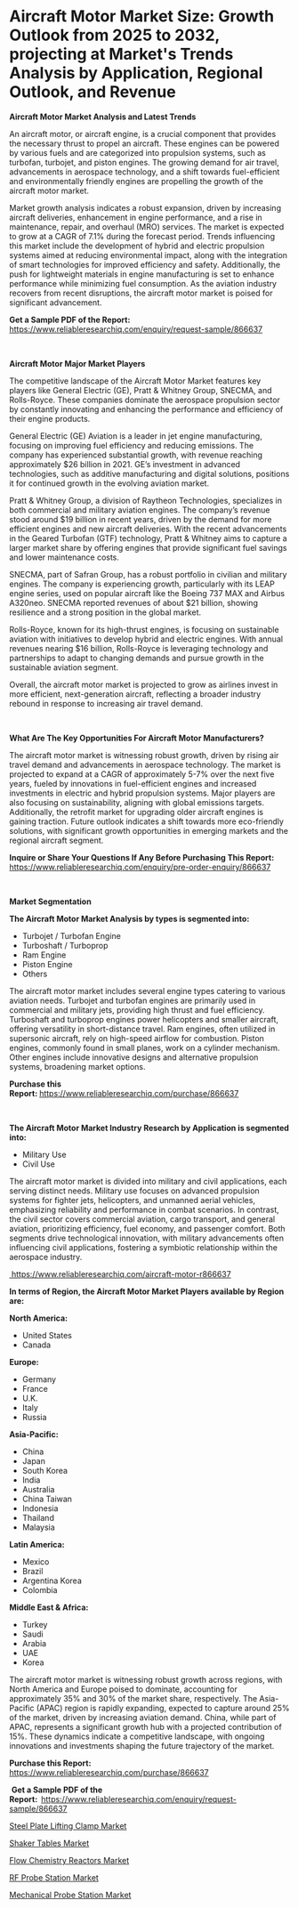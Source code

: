 <p><h1>Aircraft Motor Market Size: Growth Outlook from 2025 to 2032, projecting at Market's Trends Analysis by Application, Regional Outlook, and Revenue</h1></p><p><strong>Aircraft Motor Market Analysis and Latest Trends</strong></p>
<p><p>An aircraft motor, or aircraft engine, is a crucial component that provides the necessary thrust to propel an aircraft. These engines can be powered by various fuels and are categorized into propulsion systems, such as turbofan, turbojet, and piston engines. The growing demand for air travel, advancements in aerospace technology, and a shift towards fuel-efficient and environmentally friendly engines are propelling the growth of the aircraft motor market.</p><p>Market growth analysis indicates a robust expansion, driven by increasing aircraft deliveries, enhancement in engine performance, and a rise in maintenance, repair, and overhaul (MRO) services. The market is expected to grow at a CAGR of 7.1% during the forecast period. Trends influencing this market include the development of hybrid and electric propulsion systems aimed at reducing environmental impact, along with the integration of smart technologies for improved efficiency and safety. Additionally, the push for lightweight materials in engine manufacturing is set to enhance performance while minimizing fuel consumption. As the aviation industry recovers from recent disruptions, the aircraft motor market is poised for significant advancement.</p></p>
<p><strong>Get a Sample PDF of the Report:&nbsp;</strong> <a href="https://www.reliableresearchiq.com/enquiry/request-sample/866637?utm_campaign=121&utm_medium=2&utm_source=Github&utm_content=ia&utm_term=19022025&utm_id=aircraft-motor">https://www.reliableresearchiq.com/enquiry/request-sample/866637</a></p>
<p>&nbsp;</p>
<p><strong>Aircraft Motor Major Market Players</strong></p>
<p><p>The competitive landscape of the Aircraft Motor Market features key players like General Electric (GE), Pratt & Whitney Group, SNECMA, and Rolls-Royce. These companies dominate the aerospace propulsion sector by constantly innovating and enhancing the performance and efficiency of their engine products.</p><p>General Electric (GE) Aviation is a leader in jet engine manufacturing, focusing on improving fuel efficiency and reducing emissions. The company has experienced substantial growth, with revenue reaching approximately $26 billion in 2021. GE’s investment in advanced technologies, such as additive manufacturing and digital solutions, positions it for continued growth in the evolving aviation market.</p><p>Pratt & Whitney Group, a division of Raytheon Technologies, specializes in both commercial and military aviation engines. The company’s revenue stood around $19 billion in recent years, driven by the demand for more efficient engines and new aircraft deliveries. With the recent advancements in the Geared Turbofan (GTF) technology, Pratt & Whitney aims to capture a larger market share by offering engines that provide significant fuel savings and lower maintenance costs.</p><p>SNECMA, part of Safran Group, has a robust portfolio in civilian and military engines. The company is experiencing growth, particularly with its LEAP engine series, used on popular aircraft like the Boeing 737 MAX and Airbus A320neo. SNECMA reported revenues of about $21 billion, showing resilience and a strong position in the global market.</p><p>Rolls-Royce, known for its high-thrust engines, is focusing on sustainable aviation with initiatives to develop hybrid and electric engines. With annual revenues nearing $16 billion, Rolls-Royce is leveraging technology and partnerships to adapt to changing demands and pursue growth in the sustainable aviation segment.</p><p>Overall, the aircraft motor market is projected to grow as airlines invest in more efficient, next-generation aircraft, reflecting a broader industry rebound in response to increasing air travel demand.</p></p>
<p>&nbsp;</p>
<p><strong>What Are The Key Opportunities For Aircraft Motor Manufacturers?</strong></p>
<p><p>The aircraft motor market is witnessing robust growth, driven by rising air travel demand and advancements in aerospace technology. The market is projected to expand at a CAGR of approximately 5-7% over the next five years, fueled by innovations in fuel-efficient engines and increased investments in electric and hybrid propulsion systems. Major players are also focusing on sustainability, aligning with global emissions targets. Additionally, the retrofit market for upgrading older aircraft engines is gaining traction. Future outlook indicates a shift towards more eco-friendly solutions, with significant growth opportunities in emerging markets and the regional aircraft segment.</p></p>
<p><strong>Inquire or Share Your Questions If Any Before Purchasing This Report:</strong> <a href="https://www.reliableresearchiq.com/enquiry/pre-order-enquiry/866637?utm_campaign=121&utm_medium=2&utm_source=Github&utm_content=ia&utm_term=19022025&utm_id=aircraft-motor">https://www.reliableresearchiq.com/enquiry/pre-order-enquiry/866637</a></p>
<p>&nbsp;</p>
<p><strong>Market Segmentation</strong></p>
<p><strong>The Aircraft Motor Market Analysis by types is segmented into:</strong></p>
<p><ul><li>Turbojet / Turbofan Engine</li><li>Turboshaft / Turboprop</li><li>Ram Engine</li><li>Piston Engine</li><li>Others</li></ul></p>
<p><p>The aircraft motor market includes several engine types catering to various aviation needs. Turbojet and turbofan engines are primarily used in commercial and military jets, providing high thrust and fuel efficiency. Turboshaft and turboprop engines power helicopters and smaller aircraft, offering versatility in short-distance travel. Ram engines, often utilized in supersonic aircraft, rely on high-speed airflow for combustion. Piston engines, commonly found in small planes, work on a cylinder mechanism. Other engines include innovative designs and alternative propulsion systems, broadening market options.</p></p>
<p><strong>Purchase this Report:&nbsp;</strong><a href="https://www.reliableresearchiq.com/purchase/866637?utm_campaign=121&utm_medium=2&utm_source=Github&utm_content=ia&utm_term=19022025&utm_id=aircraft-motor">https://www.reliableresearchiq.com/purchase/866637</a></p>
<p>&nbsp;</p>
<p><strong>The Aircraft Motor Market Industry Research by Application is segmented into:</strong></p>
<p><ul><li>Military Use</li><li>Civil Use</li></ul></p>
<p><p>The aircraft motor market is divided into military and civil applications, each serving distinct needs. Military use focuses on advanced propulsion systems for fighter jets, helicopters, and unmanned aerial vehicles, emphasizing reliability and performance in combat scenarios. In contrast, the civil sector covers commercial aviation, cargo transport, and general aviation, prioritizing efficiency, fuel economy, and passenger comfort. Both segments drive technological innovation, with military advancements often influencing civil applications, fostering a symbiotic relationship within the aerospace industry.</p></p>
<p><a href="https://www.reliableresearchiq.com/aircraft-motor-r866637?utm_campaign=121&utm_medium=2&utm_source=Github&utm_content=ia&utm_term=19022025&utm_id=aircraft-motor">&nbsp;https://www.reliableresearchiq.com/aircraft-motor-r866637</a></p>
<p><strong>In terms of Region, the Aircraft Motor Market Players available by Region are:</strong></p>
<p>
    <p> <strong> North America: </strong>
        <ul>
            <li>United States</li>
            <li>Canada</li>
        </ul>
        </p> 
    <p> <strong> Europe: </strong>
        <ul>
            <li>Germany</li>
            <li>France</li>
            <li>U.K.</li>
            <li>Italy</li>
            <li>Russia</li>
        </ul>
        </p> 
    <p> <strong> Asia-Pacific: </strong>
        <ul>
            <li>China</li>
            <li>Japan</li>
            <li>South Korea</li>
            <li>India</li>
            <li>Australia</li>
            <li>China Taiwan</li>
            <li>Indonesia</li>
            <li>Thailand</li>
            <li>Malaysia</li>
        </ul>
        </p> 
    <p> <strong> Latin America: </strong>
        <ul>
            <li>Mexico</li>
            <li>Brazil</li>
            <li>Argentina Korea</li>
            <li>Colombia</li>
        </ul>
        </p> 
    <p> <strong> Middle East & Africa: </strong>
        <ul>
            <li>Turkey</li>
            <li>Saudi</li>
            <li>Arabia</li>
            <li>UAE</li>
            <li>Korea</li>
        </ul>
    </p>
    </p>
<p><p>The aircraft motor market is witnessing robust growth across regions, with North America and Europe poised to dominate, accounting for approximately 35% and 30% of the market share, respectively. The Asia-Pacific (APAC) region is rapidly expanding, expected to capture around 25% of the market, driven by increasing aviation demand. China, while part of APAC, represents a significant growth hub with a projected contribution of 15%. These dynamics indicate a competitive landscape, with ongoing innovations and investments shaping the future trajectory of the market.</p></p>
<p><strong>Purchase this Report: </strong><a href="https://www.reliableresearchiq.com/purchase/866637?utm_campaign=121&utm_medium=2&utm_source=Github&utm_content=ia&utm_term=19022025&utm_id=aircraft-motor">https://www.reliableresearchiq.com/purchase/866637</a></p>
<p>&nbsp;<strong>Get a Sample PDF of the Report:&nbsp;&nbsp;</strong><a href="https://www.reliableresearchiq.com/enquiry/request-sample/866637?utm_campaign=121&utm_medium=2&utm_source=Github&utm_content=ia&utm_term=19022025&utm_id=aircraft-motor">https://www.reliableresearchiq.com/enquiry/request-sample/866637</a></p>
<p><strong></strong></p>
<p><p><a href="https://github.com/kolffmaris58/Market-Research-Report-List-1/blob/main/steel-plate-lifting-clamp-market.md?utm_campaign=121&utm_medium=2&utm_source=Github&utm_content=ia&utm_term=19022025&utm_id=aircraft-motor">Steel Plate Lifting Clamp Market</a></p><p><a href="https://github.com/perezmichael28/Market-Research-Report-List-1/blob/main/shaker-tables-market.md?utm_campaign=121&utm_medium=2&utm_source=Github&utm_content=ia&utm_term=19022025&utm_id=aircraft-motor">Shaker Tables Market</a></p><p><a href="https://github.com/darusesrak/Market-Research-Report-List-1/blob/main/flow-chemistry-reactors-market.md?utm_campaign=121&utm_medium=2&utm_source=Github&utm_content=ia&utm_term=19022025&utm_id=aircraft-motor">Flow Chemistry Reactors Market</a></p><p><a href="https://github.com/mupumafrhad/Market-Research-Report-List-1/blob/main/rf-probe-station-market.md?utm_campaign=121&utm_medium=2&utm_source=Github&utm_content=ia&utm_term=19022025&utm_id=aircraft-motor">RF Probe Station Market</a></p><p><a href="https://github.com/cornuznwazue/Market-Research-Report-List-1/blob/main/mechanical-probe-station-market.md?utm_campaign=121&utm_medium=2&utm_source=Github&utm_content=ia&utm_term=19022025&utm_id=aircraft-motor">Mechanical Probe Station Market</a></p></p>